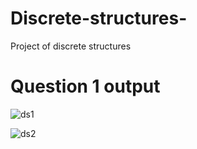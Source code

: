 # Discrete-structures-
Project of discrete structures 
<h1>  Question 1 output </h1>


![ds1](https://github.com/qadsa123/Discrete-structures-/assets/93070187/acdb3b7e-a0a9-4a41-a79e-467ba6321ad1)



![ds2](https://github.com/qadsa123/Discrete-structures-/assets/93070187/3c2472a5-8172-4a99-bfa4-60af5ba29a8e)




